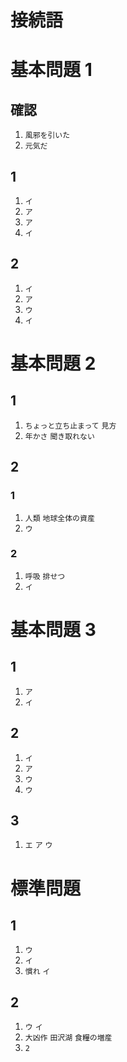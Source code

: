 接続語
===
# 基本問題 1
## 確認
1. `風邪を引いた`
1. `元気だ`
## 1
1. `イ`
1. `ア`
1. `ア`
1. `イ`
## 2
1. `イ`
1. `ア`
1. `ウ`
1. `イ`
# 基本問題 2
## 1
1. `ちょっと立ち止まって` `見方`
1. `年かさ` `聞き取れない`
## 2
### 1
1. `人類` `地球全体の資産`
1. `ウ`
### 2
1. `呼吸` `排せつ`
1. `イ`
# 基本問題 3
## 1
1. `ア`
1. `イ`
## 2
1. `イ`
1. `ア`
1. `ウ`
1. `ウ`
## 3
1. `エ` `ア` `ウ`
# 標準問題
## 1
1. `ウ`
1. `イ`
1. `慣れ` `イ`
## 2
1. `ウ` `イ`
1. `大凶作` `田沢湖` `食糧の増産`
1. `2`
